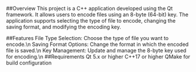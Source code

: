 
##Overview
This project is a C++ application developed using the Qt framework. It allows users to encode files using an 8-byte (64-bit) key. The application supports selecting the type of file to encode, changing the saving format, and modifying the encoding key.

##Features
File Type Selection: Choose the type of file you want to encode.\n
Saving Format Options: Change the format in which the encoded file is saved.\n
Key Management: Update and manage the 8-byte key used for encoding.\n
##Requirements
Qt 5.x or higher
C++17 or higher
 QMake for build configuration
